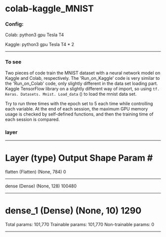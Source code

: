 # colab-kaggle_MNIST

### Config:

Colab: python3 gpu Tesla T4

Kaggle: python3 gpu Tesla T4 * 2

------

### To see

Two pieces of code train the MNIST dataset with a neural network model on Kaggle and Colab, respectively. The 'Run_on_Kaggle' code is very similar to the 'Run_on_Colab' code, only slightly different in the data set loading part. Kaggle TensorFlow library on a slightly different way of import, so using ` tf. Keras. Datasets. Mnist. Load_data ` () to load the mnist data set.

Try to run three times with the epoch set to 5 each time while controlling each variable. At the end of each session, the maximum GPU memory usage is checked by self-defined functions, and then the training time of each session is compared.

### layer

_________________________________________________________________
Layer (type)                 Output Shape              Param #
=================================================================
flatten (Flatten)            (None, 784)               0
_________________________________________________________________
dense (Dense)                (None, 128)               100480
_________________________________________________________________
dense_1 (Dense)              (None, 10)                1290
=================================================================
Total params: 101,770
Trainable params: 101,770
Non-trainable params: 0
_________________________________________________________________
